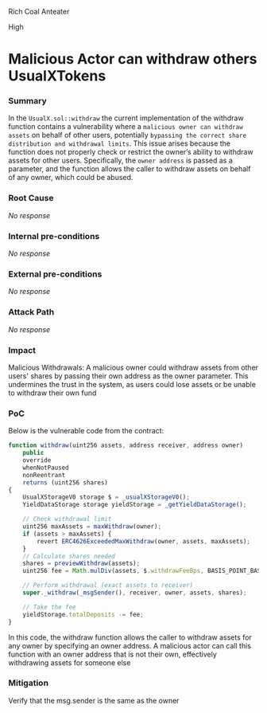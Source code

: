 Rich Coal Anteater

High

# Malicious Actor can withdraw others UsualXTokens

### Summary

In the `UsualX.sol::withdraw` the current implementation of the withdraw function contains a vulnerability where a `malicious owner can withdraw assets` on behalf of other users, potentially `bypassing the correct share distribution and withdrawal limits`. This issue arises because the function does not properly check or restrict the owner’s ability to withdraw assets for other users. Specifically, the `owner address` is passed as a parameter, and the function allows the caller to withdraw assets on behalf of any owner, which could be abused.

### Root Cause

_No response_

### Internal pre-conditions

_No response_

### External pre-conditions

_No response_

### Attack Path

_No response_

### Impact

Malicious Withdrawals: A malicious owner could withdraw assets from other users' shares by passing their own address as the owner parameter. This undermines the trust in the system, as users could lose assets or be unable to withdraw their own fund

### PoC

Below is the vulnerable code from the contract:
```javascript 
function withdraw(uint256 assets, address receiver, address owner)
    public
    override
    whenNotPaused
    nonReentrant
    returns (uint256 shares)
{
    UsualXStorageV0 storage $ = _usualXStorageV0();
    YieldDataStorage storage yieldStorage = _getYieldDataStorage();

    // Check withdrawal limit
    uint256 maxAssets = maxWithdraw(owner);
    if (assets > maxAssets) {
        revert ERC4626ExceededMaxWithdraw(owner, assets, maxAssets);
    }
    // Calculate shares needed
    shares = previewWithdraw(assets);
    uint256 fee = Math.mulDiv(assets, $.withdrawFeeBps, BASIS_POINT_BASE, Math.Rounding.Ceil);

    // Perform withdrawal (exact assets to receiver)
    super._withdraw(_msgSender(), receiver, owner, assets, shares);

    // Take the fee
    yieldStorage.totalDeposits -= fee;
}
```
In this code, the withdraw function allows the caller to withdraw assets for any owner by specifying an owner address. A malicious actor can call this function with an owner address that is not their own, effectively withdrawing assets for someone else

### Mitigation

Verify that the msg.sender is the same as the owner